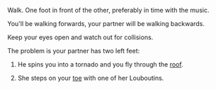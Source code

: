 Walk. One foot in front of the other, preferably in time with the music.

You'll be walking forwards, your partner will be walking backwards.

Keep your eyes open and watch out for collisions.

The problem is your partner has two left feet:

1. He spins you into a tornado and you fly through the [roof](../english/roof-top/roof-top.md).

2. She steps on your [toe](toe/toe.md) with one of her Louboutins.